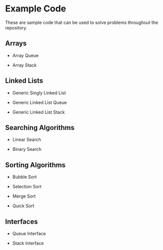 # Example Code

These are sample code that can be used to solve problems throughout the repository.

## Arrays

- Array Queue

- Array Stack

## Linked Lists

- Generic Singly Linked List

- Generic Linked List Queue

- Generic Linked List Stack

## Searching Algorithms

- Linear Search

- Binary Search

## Sorting Algorithms

- Bubble Sort

- Selection Sort

- Merge Sort

- Quick Sort

## Interfaces

- Queue Interface

- Stack Interface